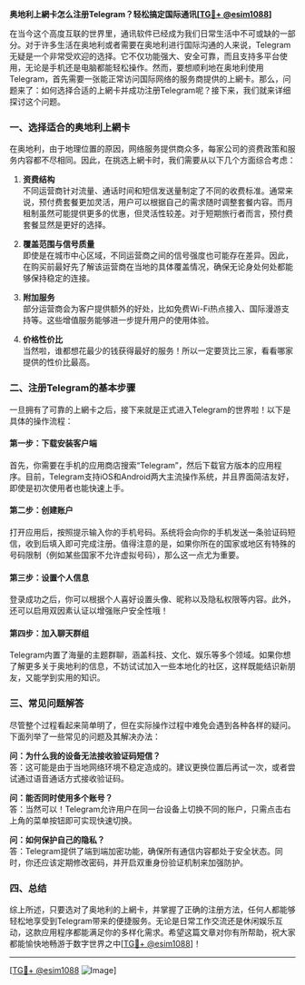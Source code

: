 **奥地利上網卡怎么注册Telegram？轻松搞定国际通讯[[TG💪+ @esim1088](https://t.me/s/esim1088)]**

在当今这个高度互联的世界里，通讯软件已经成为我们日常生活中不可或缺的一部分。对于许多生活在奥地利或者需要在奥地利进行国际沟通的人来说，Telegram无疑是一个非常受欢迎的选择。它不仅功能强大、安全可靠，而且支持多平台使用，无论是手机还是电脑都能轻松操作。然而，要想顺利地在奥地利使用Telegram，首先需要一张能正常访问国际网络的服务商提供的上網卡。那么，问题来了：如何选择合适的上網卡并成功注册Telegram呢？接下来，我们就来详细探讨这个问题。

### 一、选择适合的奥地利上網卡

在奥地利，由于地理位置的原因，网络服务提供商众多，每家公司的资费政策和服务内容都不尽相同。因此，在挑选上網卡时，我们需要从以下几个方面综合考虑：

1. **资费结构**  
   不同运营商针对流量、通话时间和短信发送量制定了不同的收费标准。通常来说，预付费套餐更加灵活，用户可以根据自己的需求随时调整套餐内容。而月租制虽然可能提供更多的优惠，但灵活性较差。对于短期旅行者而言，预付费套餐显然是更好的选择。

2. **覆盖范围与信号质量**  
 即使是在城市中心区域，不同运营商之间的信号强度也可能存在差异。因此，在购买前最好先了解该运营商在当地的具体覆盖情况，确保无论身处何处都能够保持稳定的连接。

3. **附加服务**  
 部分运营商会为客户提供额外的好处，比如免费Wi-Fi热点接入、国际漫游支持等。这些增值服务能够进一步提升用户的使用体验。

4. **价格性价比**  
 当然啦，谁都想花最少的钱获得最好的服务！所以一定要货比三家，看看哪家提供的性价比最高。

### 二、注册Telegram的基本步骤

一旦拥有了可靠的上網卡之后，接下来就是正式进入Telegram的世界啦！以下是具体的操作流程：

#### 第一步：下载安装客户端
首先，你需要在手机的应用商店搜索“Telegram”，然后下载官方版本的应用程序。目前，Telegram支持iOS和Android两大主流操作系统，并且界面简洁友好，即使是初次使用者也能快速上手。

#### 第二步：创建账户
打开应用后，按照提示输入你的手机号码。系统将会向你的手机发送一条验证码短信，收到后填入即可完成注册。值得注意的是，如果你所在的国家或地区有特殊的号码限制（例如某些国家不允许虚拟号码），那么这一点尤为重要。

#### 第三步：设置个人信息
登录成功之后，你可以根据个人喜好设置头像、昵称以及隐私权限等内容。此外，还可以启用双因素认证以增强账户安全性哦！

#### 第四步：加入聊天群组
Telegram内置了海量的主题群聊，涵盖科技、文化、娱乐等多个领域。如果你想了解更多关于奥地利的信息，不妨试试加入一些本地化的社区，这样既能结识新朋友，又能学到实用的知识。

### 三、常见问题解答

尽管整个过程看起来简单明了，但在实际操作过程中难免会遇到各种各样的疑问。下面列举了一些常见的问题及其解决办法：

**问：为什么我的设备无法接收验证码短信？**  
答：这可能是由于当地网络环境不稳定造成的。建议更换位置后再试一次，或者尝试通过语音通话方式接收验证码。

**问：能否同时使用多个账号？**  
答：当然可以！Telegram允许用户在同一台设备上切换不同的账户，只需点击右上角的菜单按钮即可实现快速切换。

**问：如何保护自己的隐私？**  
答：Telegram提供了端到端加密功能，确保所有通信内容都处于安全状态。同时，你还应该定期修改密码，并开启双重身份验证机制来加强防护。

### 四、总结

综上所述，只要选对了奥地利的上網卡，并掌握了正确的注册方法，任何人都能够轻松地享受到Telegram带来的便捷服务。无论是日常工作交流还是休闲娱乐互动，这款应用程序都能满足你的多样化需求。希望这篇文章对你有所帮助，祝大家都能愉快地畅游于数字世界之中[[TG💪+ @esim1088](https://t.me/s/esim1088)]！

---

[[TG💪+ @esim1088](https://t.me/s/esim1088) ![Image](https://i.postimg.cc/4NQfJmqS/Snipaste-2025-05-13-00-14-12.png)]